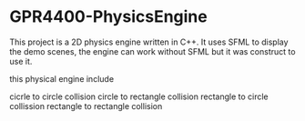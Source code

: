 # GPR4400-PhysicsEngine

This project is a 2D physics engine written in C++. It uses SFML to display the demo scenes, the engine can work without SFML but it was construct to use it.

this physical engine include 

cicrle to circle collision
circle to rectangle collision
rectangle to circle collission
rectangle to rectangle collision


